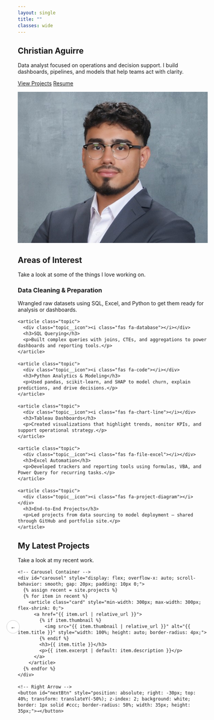 ```yaml
---
layout: single
title: ""
classes: wide
---
```


<section class="section-white home-hero">
  <div class="intro-wrap">
    <div class="intro-left">
      <h1>Christian Aguirre</h1>
      <p>Data analyst focused on operations and decision support. I build dashboards, pipelines, and models that help teams act with clarity.</p>
      <p>
        <a class="btn btn--primary" href="/projects/">View Projects</a>
        <a class="btn" href="/resume/">Resume</a>
      </p>
    </div>
    <div class="intro-right">
      <img src="assets/images/headshot.jpg" alt="Christian Aguirre" class="hero-avatar">
    </div>
  </div>
</section>

<section class="section-gray">
  <h2>Areas of Interest</h2>
  <p class="section-sub">Take a look at some of the things I love working on.</p>

  <div class="topics">
    <article class="topic">
      <div class="topic__icon"><i class="fas fa-broom"></i></div>
      <h3>Data Cleaning & Preparation</h3>
      <p>Wrangled raw datasets using SQL, Excel, and Python to get them ready for analysis or dashboards.</p>
    </article>

    <article class="topic">
      <div class="topic__icon"><i class="fas fa-database"></i></div>
      <h3>SQL Querying</h3>
      <p>Built complex queries with joins, CTEs, and aggregations to power dashboards and reporting tools.</p>
    </article>

    <article class="topic">
      <div class="topic__icon"><i class="fas fa-code"></i></div>
      <h3>Python Analytics & Modeling</h3>
      <p>Used pandas, scikit-learn, and SHAP to model churn, explain predictions, and drive decisions.</p>
    </article>

    <article class="topic">
      <div class="topic__icon"><i class="fas fa-chart-line"></i></div>
      <h3>Tableau Dashboards</h3>
      <p>Created visualizations that highlight trends, monitor KPIs, and support operational strategy.</p>
    </article>

    <article class="topic">
      <div class="topic__icon"><i class="fas fa-file-excel"></i></div>
      <h3>Excel Automation</h3>
      <p>Developed trackers and reporting tools using formulas, VBA, and Power Query for recurring tasks.</p>
    </article>

    <article class="topic">
      <div class="topic__icon"><i class="fas fa-project-diagram"></i></div>
      <h3>End-to-End Projects</h3>
      <p>Led projects from data sourcing to model deployment — shared through GitHub and portfolio site.</p>
    </article>
  </div>
</section>

<section class="section-white">
  <h2>My Latest Projects</h2>
  <p class="section-sub">Take a look at my recent work.</p>

  <div class="carousel-wrapper" style="position: relative;">
    <!-- Left Arrow -->
    <button id="prevBtn" style="position: absolute; left: -30px; top: 40%; transform: translateY(-50%); z-index: 2; background: white; border: 1px solid #ccc; border-radius: 50%; width: 35px; height: 35px;">←</button>

    <!-- Carousel Container -->
    <div id="carousel" style="display: flex; overflow-x: auto; scroll-behavior: smooth; gap: 20px; padding: 10px 0;">
      {% assign recent = site.projects %}
      {% for item in recent %}
        <article class="card" style="min-width: 300px; max-width: 300px; flex-shrink: 0;">
          <a href="{{ item.url | relative_url }}">
            {% if item.thumbnail %}
              <img src="{{ item.thumbnail | relative_url }}" alt="{{ item.title }}" style="width: 100%; height: auto; border-radius: 4px;">
            {% endif %}
            <h3>{{ item.title }}</h3>
            <p>{{ item.excerpt | default: item.description }}</p>
          </a>
        </article>
      {% endfor %}
    </div>

    <!-- Right Arrow -->
    <button id="nextBtn" style="position: absolute; right: -30px; top: 40%; transform: translateY(-50%); z-index: 2; background: white; border: 1px solid #ccc; border-radius: 50%; width: 35px; height: 35px;">→</button>
  </div>
</section>

<script>
  const carousel = document.getElementById('carousel');
  const nextBtn = document.getElementById('nextBtn');
  const prevBtn = document.getElementById('prevBtn');

  nextBtn.addEventListener('click', () => {
    carousel.scrollBy({ left: 330, behavior: 'smooth' });
  });

  prevBtn.addEventListener('click', () => {
    carousel.scrollBy({ left: -330, behavior: 'smooth' });
  });
</script>
